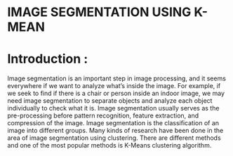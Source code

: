 # IMAGE SEGMENTATION USING K-MEAN
# Introduction :
Image segmentation is an important step in image processing, and it seems everywhere if we want to analyze what’s inside the image. For example, if we seek to find if there is a chair or person inside an indoor image, we may need image segmentation to separate objects and analyze each object individually to check what it is. Image segmentation usually serves as the pre-processing before pattern recognition, feature extraction, and compression of the image.
Image segmentation is the classification of an image into different groups. Many kinds of research have been done in the area of image segmentation using clustering. There are different methods and one of the most popular methods is K-Means clustering algorithm.
